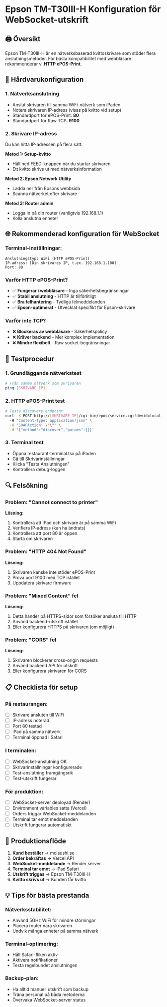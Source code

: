 # Epson TM-T30III-H Konfiguration för WebSocket-utskrift

## 🖨️ Översikt

Epson TM-T30III-H är en nätverksbaserad kvittoskrivare som stöder flera anslutningsmetoder. För bästa kompatibilitet med webbläsare rekommenderar vi **HTTP ePOS-Print**.

## 🔧 Hårdvarukonfiguration

### 1. Nätverksanslutning
- Anslut skrivaren till samma WiFi-nätverk som iPaden
- Notera skrivaren IP-adress (visas på kvitto vid setup)
- Standardport för ePOS-Print: **80**
- Standardport för Raw TCP: **9100**

### 2. Skrivare IP-adress
Du kan hitta IP-adressen på flera sätt:

**Metod 1: Setup-kvitto**
- Håll ned FEED-knappen när du startar skrivaren
- Ett kvitto skrivs ut med nätverksinformation

**Metod 2: Epson Network Utility**
- Ladda ner från Epsons webbsida
- Scanna nätverket efter skrivare

**Metod 3: Router admin**
- Logga in på din router (vanligtvis 192.168.1.1)
- Kolla anslutna enheter

## 🌐 Rekommenderad konfiguration för WebSocket

### Terminal-inställningar:
```
Anslutningstyp: WiFi (HTTP ePOS-Print)
IP-adress: [Din skrivares IP, t.ex. 192.168.1.100]
Port: 80
```

### Varför HTTP ePOS-Print?
- ✅ **Fungerar i webbläsare** - Inga säkerhetsbegränsningar
- ✅ **Stabil anslutning** - HTTP är tillförlitligt
- ✅ **Bra felhantering** - Tydliga felmeddelanden
- ✅ **Epson-optimerat** - Utvecklat specifikt för Epson-skrivare

### Varför inte TCP?
- ❌ **Blockeras av webbläsare** - Säkerhetspolicy
- ❌ **Kräver backend** - Mer komplex implementation
- ❌ **Mindre flexibelt** - Raw socket-begränsningar

## 🧪 Testprocedur

### 1. Grundläggande nätverkstest
```bash
# Från samma nätverk som skrivaren
ping [SKRIVARE_IP]
```

### 2. HTTP ePOS-Print test
```bash
# Testa discovery endpoint
curl -X POST http://[SKRIVARE_IP]/cgi-bin/epos/service.cgi?devid=local_printer&timeout=3000 \
  -H "Content-Type: application/json" \
  -H "SOAPAction: \"\"" \
  -d '{"method":"discover","params":{}}'
```

### 3. Terminal test
- Öppna restaurant-terminal.tsx på iPaden
- Gå till Skrivarinställningar
- Klicka "Testa Anslutningen"
- Kontrollera debug-loggen

## 🔍 Felsökning

### Problem: "Cannot connect to printer"
**Lösning:**
1. Kontrollera att iPad och skrivare är på samma WiFi
2. Verifiera IP-adress (kan ha ändrats)
3. Kontrollera att port 80 är öppen
4. Starta om skrivaren

### Problem: "HTTP 404 Not Found"
**Lösning:**
1. Skrivaren kanske inte stöder ePOS-Print
2. Prova port 9100 med TCP istället
3. Uppdatera skrivare firmware

### Problem: "Mixed Content" fel
**Lösning:**
1. Detta händer på HTTPS-sidor som försöker ansluta till HTTP
2. Använd backend-utskrift istället
3. Eller konfigurera HTTPS på skrivaren (om möjligt)

### Problem: "CORS" fel
**Lösning:**
1. Skrivaren blockerar cross-origin requests
2. Använd backend API för utskrift
3. Eller konfigurera skrivaren för CORS

## 📋 Checklista för setup

### På restaurangen:
- [ ] Skrivare ansluten till WiFi
- [ ] IP-adress noterad
- [ ] Port 80 testad
- [ ] iPad på samma nätverk
- [ ] Terminal öppnad i Safari

### I terminalen:
- [ ] WebSocket-anslutning OK
- [ ] Skrivarinställningar konfigurerade
- [ ] Test-anslutning framgångsrik
- [ ] Test-utskrift fungerar

### För produktion:
- [ ] WebSocket-server deployad (Render)
- [ ] Environment variables satta (Vercel)
- [ ] Orders triggar WebSocket-meddelanden
- [ ] Terminal tar emot meddelanden
- [ ] Utskrift fungerar automatiskt

## 🚀 Produktionsflöde

1. **Kund beställer** → moisushi.se
2. **Order bekräftas** → Vercel API
3. **WebSocket-meddelande** → Render server
4. **Terminal tar emot** → iPad Safari
5. **Utskrift triggas** → Epson TM-T30III-H
6. **Kvitto skrivs ut** → Kunden får kvitto

## 💡 Tips för bästa prestanda

### Nätverksstabilitet:
- Använd 5GHz WiFi för mindre störningar
- Placera router nära skrivaren
- Undvik många enheter på samma nätverk

### Terminal-optimering:
- Håll Safari-fliken aktiv
- Aktivera notifikationer
- Testa regelbundet anslutningen

### Backup-plan:
- Ha alltid manuell utskrift som backup
- Träna personal på båda metoderna
- Övervaka WebSocket-server status 